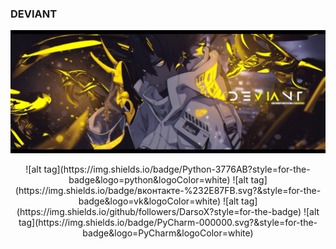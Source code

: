 ### DEVIANT 
![alt tag](Deviant.png "Баннер")

<p align="center">
![alt tag](https://img.shields.io/badge/Python-3776AB?style=for-the-badge&logo=python&logoColor=white)
![alt tag](https://img.shields.io/badge/вконтакте-%232E87FB.svg?&style=for-the-badge&logo=vk&logoColor=white)
![alt tag](https://img.shields.io/github/followers/DarsoX?style=for-the-badge)
![alt tag](https://img.shields.io/badge/PyCharm-000000.svg?&style=for-the-badge&logo=PyCharm&logoColor=white) 
</p>
